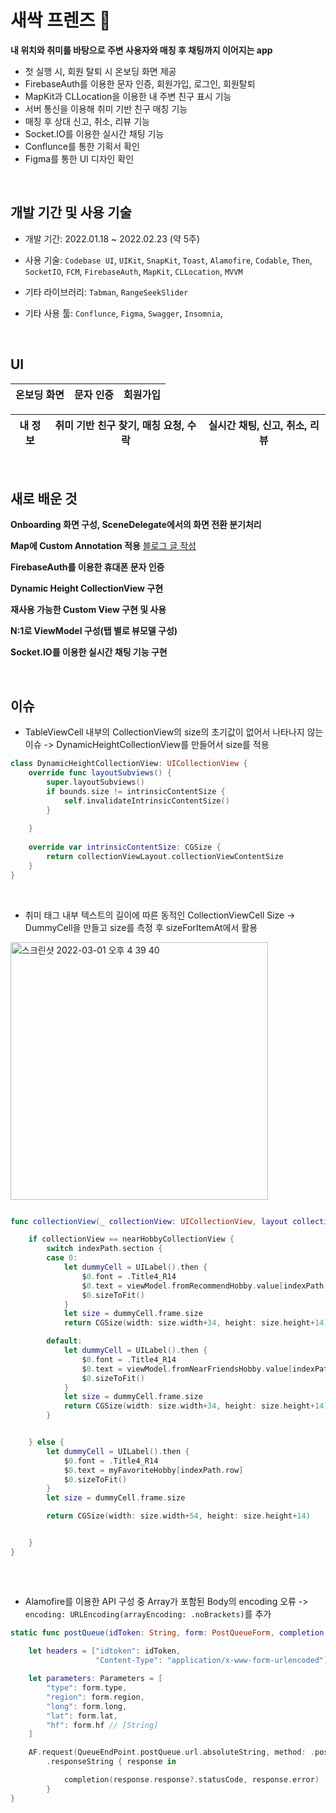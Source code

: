 

# 새싹 프렌즈 🌱

**내 위치와 취미를 바탕으로 주변 사용자와 매칭 후 채팅까지 이어지는 app**
- 첫 실행 시, 회원 탈퇴 시 온보딩 화면 제공
- FirebaseAuth를 이용한 문자 인증, 회원가입, 로그인, 회원탈퇴
- MapKit과 CLLocation을 이용한 내 주변 친구 표시 기능
- 서버 통신을 이용해 취미 기반 친구 매칭 기능
- 매칭 후 상대 신고, 취소, 리뷰 기능
- Socket.IO를 이용한 실시간 채팅 기능
- Conflunce를 통한 기획서 확인
- Figma를 통한 UI 디자인 확인

</br>

## 개발 기간 및 사용 기술

- 개발 기간: 2022.01.18 ~ 2022.02.23 (약 5주)

- 사용 기술: `Codebase UI`, `UIKit`, `SnapKit`, `Toast`, `Alamofire`, `Codable`, `Then`, `SocketIO`, `FCM`, `FirebaseAuth`, `MapKit`, `CLLocation`, `MVVM`
- 기타 라이브러리: `Tabman`, `RangeSeekSlider`
- 기타 사용 툴: `Conflunce`, `Figma`, `Swagger`, `Insomnia`, 

 
 </br>
 
## UI

| 온보딩 화면 | 문자 인증 | 회원가입 |
| ------ | ------ | ------ |


| 내 정보  | 취미 기반 친구 찾기, 매칭 요청, 수락 | 실시간 채팅, 신고, 취소, 리뷰 |
| ------ | ------ | ------ |


</br>

## 새로 배운 것

**Onboarding 화면 구성, SceneDelegate에서의 화면 전환 분기처리**

**Map에 Custom Annotation 적용** [블로그 글 작성](https://kokojong.tistory.com/7)

**FirebaseAuth를 이용한 휴대폰 문자 인증**

**Dynamic Height CollectionView 구현**

**재사용 가능한 Custom View 구현 및 사용**

**N:1로 ViewModel 구성(탭 별로 뷰모델 구성)**

**Socket.IO를 이용한 실시간 채팅 기능 구현**


</br>

## 이슈

- TableViewCell 내부의 CollectionView의 size의 초기값이 없어서 나타나지 않는 이슈 -> DynamicHeightCollectionView를 만들어서 size를 적용

```swift
class DynamicHeightCollectionView: UICollectionView {
    override func layoutSubviews() {
        super.layoutSubviews()
        if bounds.size != intrinsicContentSize {
            self.invalidateIntrinsicContentSize()
        }
        
    }
    
    override var intrinsicContentSize: CGSize {
        return collectionViewLayout.collectionViewContentSize
    }
}
```

<br/>

- 취미 태그 내부 텍스트의 길이에 따른 동적인 CollectionViewCell Size -> DummyCell을 만들고 size를 측정 후 sizeForItemAt에서 활용

<img width="412" alt="스크린샷 2022-03-01 오후 4 39 40" src="https://user-images.githubusercontent.com/61327153/156125765-33d96020-6b60-40cc-b6a6-0257aec42072.png">

```swift

func collectionView(_ collectionView: UICollectionView, layout collectionViewLayout: UICollectionViewLayout, sizeForItemAt indexPath: IndexPath) -> CGSize {

    if collectionView == nearHobbyCollectionView {
        switch indexPath.section {
        case 0:
            let dummyCell = UILabel().then {
                $0.font = .Title4_R14
                $0.text = viewModel.fromRecommendHobby.value[indexPath.row]
                $0.sizeToFit()
            }
            let size = dummyCell.frame.size
            return CGSize(width: size.width+34, height: size.height+14)

        default:
            let dummyCell = UILabel().then {
                $0.font = .Title4_R14
                $0.text = viewModel.fromNearFriendsHobby.value[indexPath.row]
                $0.sizeToFit()
            }
            let size = dummyCell.frame.size
            return CGSize(width: size.width+34, height: size.height+14)
        }


    } else {
        let dummyCell = UILabel().then {
            $0.font = .Title4_R14
            $0.text = myFavoriteHobby[indexPath.row]
            $0.sizeToFit()
        }
        let size = dummyCell.frame.size

        return CGSize(width: size.width+54, height: size.height+14)


    }
}
    
```

</br>

- Alamofire를 이용한 API 구성 중 Array가 포함된 Body의 encoding 오류 -> `encoding: URLEncoding(arrayEncoding: .noBrackets)`를 추가

```swift
static func postQueue(idToken: String, form: PostQueueForm, completion: @escaping (Int?, Error?) -> Void) {
        
    let headers = ["idtoken": idToken,
                   "Content-Type": "application/x-www-form-urlencoded"] as HTTPHeaders

    let parameters: Parameters = [
        "type": form.type,
        "region": form.region,
        "long": form.long,
        "lat": form.lat,
        "hf": form.hf // [String]
    ]

    AF.request(QueueEndPoint.postQueue.url.absoluteString, method: .post, parameters: parameters, encoding: URLEncoding(arrayEncoding: .noBrackets), headers: headers)
        .responseString { response in

            completion(response.response?.statusCode, response.error)
        }
}

```
